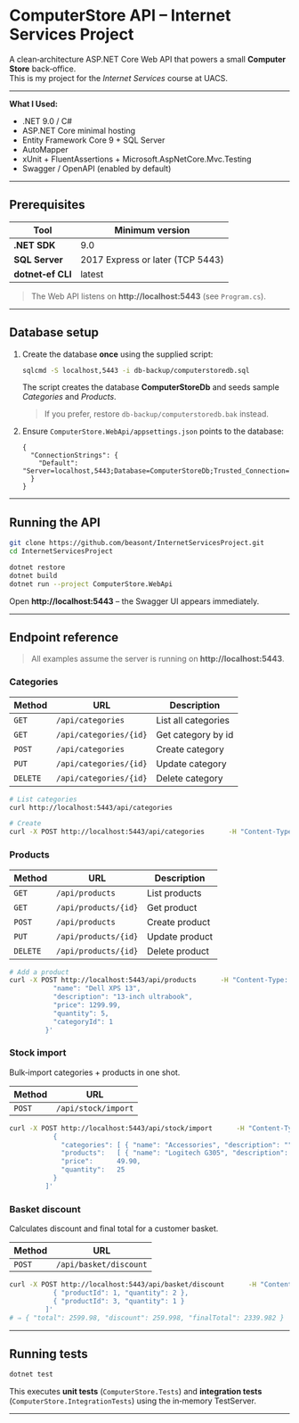 # ComputerStore API – Internet Services Project

A clean‑architecture ASP.NET Core Web API that powers a small **Computer Store** back‑office.  
This is my project for the *Internet Services* course at UACS.

---
**What I Used:**

* .NET 9.0 / C#
* ASP.NET Core minimal hosting
* Entity Framework Core 9 + SQL Server
* AutoMapper
* xUnit + FluentAssertions + Microsoft.AspNetCore.Mvc.Testing
* Swagger / OpenAPI (enabled by default)

---

## Prerequisites

| Tool | Minimum version |
|------|-----------------|
| **.NET SDK** | 9.0 |
| **SQL Server** | 2017 Express or later (TCP 5443) |
| **dotnet‑ef CLI** | latest |

> The Web API listens on **http://localhost:5443** (see `Program.cs`).

---

## Database setup

1. Create the database **once** using the supplied script:

   ```bash
   sqlcmd -S localhost,5443 -i db-backup/computerstoredb.sql
   ```

   The script creates the database **ComputerStoreDb** and seeds sample
   *Categories* and *Products*.

   > If you prefer, restore `db-backup/computerstoredb.bak` instead.

2. Ensure `ComputerStore.WebApi/appsettings.json` points to the database:

   ```jsonc
   {
     "ConnectionStrings": {
       "Default": "Server=localhost,5443;Database=ComputerStoreDb;Trusted_Connection=True;Encrypt=False"
     }
   }
   ```

---

## Running the API

```bash
git clone https://github.com/beasont/InternetServicesProject.git
cd InternetServicesProject

dotnet restore
dotnet build
dotnet run --project ComputerStore.WebApi
```

Open **http://localhost:5443** – the Swagger UI appears immediately.

---

## Endpoint reference

> All examples assume the server is running on **http://localhost:5443**.

### Categories

| Method | URL | Description |
|--------|-----|-------------|
| `GET` | `/api/categories` | List all categories |
| `GET` | `/api/categories/{id}` | Get category by id |
| `POST` | `/api/categories` | Create category |
| `PUT` | `/api/categories/{id}` | Update category |
| `DELETE` | `/api/categories/{id}` | Delete category |

```bash
# List categories
curl http://localhost:5443/api/categories

# Create
curl -X POST http://localhost:5443/api/categories      -H "Content-Type: application/json"      -d '{ "name": "Monitors", "description": "LCD / LED monitors" }'
```

### Products

| Method | URL | Description |
|--------|-----|-------------|
| `GET` | `/api/products` | List products |
| `GET` | `/api/products/{id}` | Get product |
| `POST` | `/api/products` | Create product |
| `PUT` | `/api/products/{id}` | Update product |
| `DELETE` | `/api/products/{id}` | Delete product |

```bash
# Add a product
curl -X POST http://localhost:5443/api/products      -H "Content-Type: application/json"      -d '{
           "name": "Dell XPS 13",
           "description": "13‑inch ultrabook",
           "price": 1299.99,
           "quantity": 5,
           "categoryId": 1
         }'
```

### Stock import

Bulk‑import categories + products in one shot.

| Method | URL |
|--------|-----|
| `POST` | `/api/stock/import` |

```bash
curl -X POST http://localhost:5443/api/stock/import      -H "Content-Type: application/json"      -d '[
           {
             "categories": [ { "name": "Accessories", "description": "" } ],
             "products":   [ { "name": "Logitech G305", "description": "Wireless mouse" } ],
             "price":      49.90,
             "quantity":   25
           }
         ]'
```

### Basket discount

Calculates discount and final total for a customer basket.

| Method | URL |
|--------|-----|
| `POST` | `/api/basket/discount` |

```bash
curl -X POST http://localhost:5443/api/basket/discount      -H "Content-Type: application/json"      -d '[
           { "productId": 1, "quantity": 2 },
           { "productId": 3, "quantity": 1 }
         ]'
# ⇒ { "total": 2599.98, "discount": 259.998, "finalTotal": 2339.982 }
```

---

## Running tests
```bash
dotnet test
```

This executes **unit tests** (`ComputerStore.Tests`) and **integration tests**  
(`ComputerStore.IntegrationTests`) using the in‑memory TestServer.

---
